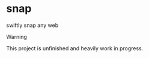 # snap
swiftly snap any web

> [!WARNING]
> This project is unfinished and heavily work in progress.
